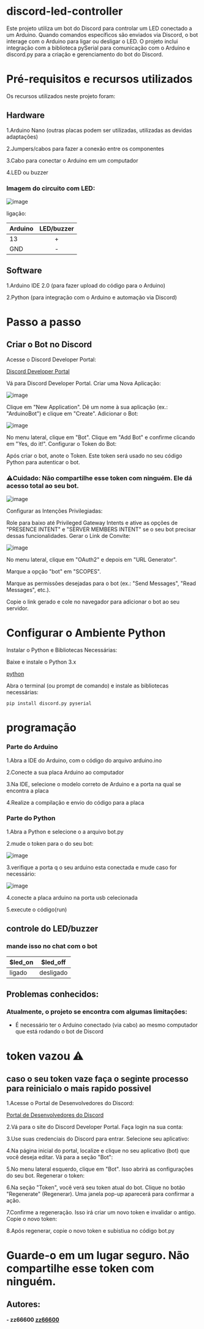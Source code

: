 # discord-led-controller
Este projeto utiliza um bot do Discord para controlar um LED conectado a um Arduino. Quando comandos específicos são enviados via Discord, o bot interage com o Arduino para ligar ou desligar o LED. O projeto inclui integração com a biblioteca pySerial para comunicação com o Arduino e discord.py para a criação e gerenciamento do bot do Discord.

# Pré-requisitos e recursos utilizados
Os recursos utilizados neste projeto foram:


## Hardware
1.Arduino Nano (outras placas podem ser utilizadas, utilizadas as devidas adaptações)

2.Jumpers/cabos para fazer a conexão entre os componentes

3.Cabo para conectar o Arduino em um computador

4.LED ou buzzer

### Imagem do circuito com LED:

 ![image](https://github.com/user-attachments/assets/5514ced9-8fc3-4c34-aa95-1e0e853b2121)

ligação:

| Arduino       | LED/buzzer    |
| ------------- |:-------------:|
| 13            |       +       |
| GND           |       -       |

## Software

1.Arduino IDE 2.0 (para fazer upload do código para o Arduino)

2.Python (para integração com o Arduino e automação via Discord)

# Passo a passo

## Criar o Bot no Discord

Acesse o Discord Developer Portal:

[Discord Developer Portal](https://discord.com/developers/applications/)

Vá para Discord Developer Portal.
Criar uma Nova Aplicação:

![image](https://github.com/user-attachments/assets/78808825-ddc5-47f2-aa6a-eababfcd6259)


Clique em "New Application".
Dê um nome à sua aplicação (ex.: "ArduinoBot") e clique em "Create".
Adicionar o Bot:

![image](https://github.com/user-attachments/assets/9155d761-e5f6-4e26-a095-55b9ca72bf15)


No menu lateral, clique em "Bot".
Clique em "Add Bot" e confirme clicando em "Yes, do it!".
Configurar o Token do Bot:

Após criar o bot, anote o Token. Este token será usado no seu código Python para autenticar o bot.
### ⚠️Cuidado: Não compartilhe esse token com ninguém. Ele dá acesso total ao seu bot.

![image](https://github.com/user-attachments/assets/bbe92e60-451c-49e1-b3b8-b3798f5e910b)


Configurar as Intenções Privilegiadas:

Role para baixo até Privileged Gateway Intents e ative as opções de "PRESENCE INTENT" e "SERVER MEMBERS INTENT" se o seu bot precisar dessas funcionalidades.
Gerar o Link de Convite:

![image](https://github.com/user-attachments/assets/8786092d-ad8b-4622-a758-fb7120a4a1cc)


No menu lateral, clique em "OAuth2" e depois em "URL Generator".

Marque a opção "bot" em "SCOPES".

Marque as permissões desejadas para o bot (ex.: "Send Messages", "Read Messages", etc.).

Copie o link gerado e cole no navegador para adicionar o bot ao seu servidor.


# Configurar o Ambiente Python

Instalar o Python e Bibliotecas Necessárias:

Baixe e instale o Python 3.x 

[python](https://www.python.org/downloads/)

Abra o terminal (ou prompt de comando) e instale as bibliotecas necessárias:

`pip install discord.py pyserial`

# programação

### Parte do Arduino

1.Abra a IDE do Arduino, com o código do arquivo arduino.ino

2.Conecte a sua placa Arduino ao computador

3.Na IDE, selecione o modelo correto de Arduino e a porta na qual se encontra a placa

4.Realize a compilação e envio do código para a placa
 
 ### Parte do Python

1.Abra a Python e selecione o a arquivo bot.py

2.mude o token para o do seu bot:

![image](https://github.com/user-attachments/assets/2dbce8eb-53ea-4992-b7d0-cbcf9012475b)

3.verifique a porta q o seu arduino esta conectada e mude caso for necessário:

![image](https://github.com/user-attachments/assets/d6534a7f-d3bc-48ec-92dd-63d56388023c)

4.conecte a placa arduino na porta usb celecionada

5.execute o código(run)

## controle do LED/buzzer

### mande isso no chat com o bot

|   $led_on     |   $led_off    |
| ------------- |:-------------:|
| ligado        |    desligado  |


## Problemas conhecidos:
### Atualmente, o projeto se encontra com algumas limitações:

- É necessário ter o Arduino conectado (via cabo) ao mesmo computador que está rodando o bot de Discord

# token vazou ⚠️

## caso o seu token vaze faça o seginte processo para reinicialo o mais rapido possivel

1.Acesse o Portal de Desenvolvedores do Discord:

[Portal de Desenvolvedores do Discord](https://discord.com/developers/applications)


2.Vá para o site do Discord Developer Portal.
Faça login na sua conta:

3.Use suas credenciais do Discord para entrar.
Selecione seu aplicativo:

4.Na página inicial do portal, localize e clique no seu aplicativo (bot) que você deseja editar.
Vá para a seção "Bot":

5.No menu lateral esquerdo, clique em "Bot". Isso abrirá as configurações do seu bot.
Regenerar o token:

6.Na seção "Token", você verá seu token atual do bot.
Clique no botão "Regenerate" (Regenerar). Uma janela pop-up aparecerá para confirmar a ação.

7.Confirme a regeneração. Isso irá criar um novo token e invalidar o antigo.
Copie o novo token:

8.Após regenerar, copie o novo token e subistiua no código bot.py

# Guarde-o em um lugar seguro. Não compartilhe esse token com ninguém.

## Autores:


#### - zz66600 [zz66600](https://github.com/zz66600/)
